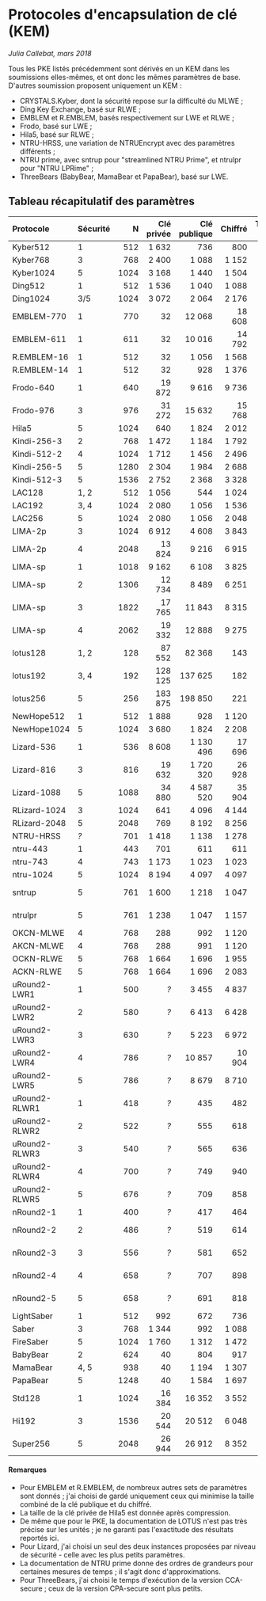 # Protocoles d'encapsulation de clé (KEM)

*Julia Callebat, mars 2018*

Tous les PKE listés précédemment sont dérivés en un KEM dans les soumissions elles-mêmes, et ont donc les mêmes paramètres de base. D'autres soumission
proposent uniquement un KEM :

* CRYSTALS.Kyber, dont la sécurité repose sur la difficulté du MLWE ;
* Ding Key Exchange, basé sur RLWE ;
* EMBLEM et R.EMBLEM, basés respectivement sur LWE et RLWE ; 
* Frodo, basé sur LWE ;
* Hila5, basé sur RLWE ;
* NTRU-HRSS, une variation de NTRUEncrypt avec des paramètres différents ;
* NTRU prime, avec sntrup pour "streamlined NTRU Prime", et ntrulpr pour "NTRU LPRime" ;
* ThreeBears (BabyBear, MamaBear et PapaBear), basé sur LWE.

## Tableau récapitulatif des paramètres

| Protocole     | Sécurité  | N     | Clé privée    | Clé publique  | Chiffré   | Temps total   |
|:------------- |:--------- | -----:| -------------:| -------------:| ---------:| -------------:|
| Kyber512      | 1         | 512   | 1 632         | 736           | 800       | 169           |
| Kyber768      | 3         | 768   | 2 400         | 1 088         | 1 152     | 277           |
| Kyber1024     | 5         | 1024  | 3 168         | 1 440         | 1 504     | 402           |
| Ding512       | 1         | 512   | 1 536         | 1 040         | 1 088     | 4 700         | 
| Ding1024      | 3/5       | 1024  | 3 072         | 2 064         | 2 176     | 9 380         |
| EMBLEM-770    | 1         | 770   | 32            | 12 068        | 18 608    | 27 853        |
| EMBLEM-611    | 1         | 611   | 32            | 10 016        | 14 792    | 20 239        |
| R.EMBLEM-16   | 1         | 512   | 32            | 1 056         | 1 568     | 2 480         |
| R.EMBLEM-14   | 1         | 512   | 32            | 928           | 1 376     | 2 083         |
| Frodo-640     | 1         | 640   | 19 872        | 9 616         | 9 736     | 1 100         |
| Frodo-976     | 3         | 976   | 31 272        | 15 632        | 15 768    | 2 100         |
| Hila5         | 5         | 1024  | 640           | 1 824         | 2 012     | 175           |
| Kindi-256-3   | 2         | 768   | 1 472         | 1 184         | 1 792     | 342           |
| Kindi-512-2   | 4         | 1024  | 1 712         | 1 456         | 2 496     | 399           |
| Kindi-256-5   | 5         | 1280  | 2 304         | 1 984         | 2 688     | 811           |
| Kindi-512-3   | 5         | 1536  | 2 752         | 2 368         | 3 328     | 735           |
| LAC128        | 1, 2      | 512   | 1 056         | 544           | 1 024     | 151           |
| LAC192        | 3, 4      | 1024  | 2 080         | 1 056         | 1 536     | 153           |
| LAC256        | 5         | 1024  | 2 080         | 1 056         | 2 048     | 543           |
| LIMA-2p       | 3         | 1024  | 6 912         | 4 608         | 3 843     | 550           |
| LIMA-2p       | 4         | 2048  | 13 824        | 9 216         | 6 915     | 1 120         |
| LIMA-sp       | 1         | 1018  | 9 162         | 6 108         | 3 825     | 1 350         |
| LIMA-sp       | 2         | 1306  | 12 734        | 8 489         | 6 251     | 2 560         |
| LIMA-sp       | 3         | 1822  | 17 765        | 11 843        | 8 315     | 2 750         |
| LIMA-sp       | 4         | 2062  | 19 332        | 12 888        | 9 275     | 5 120         |
| lotus128      | 1, 2      | 128   | 87 552        | 82 368        | 143       | 6 552         |
| lotus192      | 3, 4      | 192   | 128 125       | 137 625       | 182       | 11 228        |
| lotus256      | 5         | 256   | 183 875       | 198 850       | 221       | 17 452        |
| NewHope512    | 1         | 512   | 1 888         | 928           | 1 120     | 144           |
| NewHope1024   | 5         | 1024  | 3 680         | 1 824         | 2 208     | 303           |
| Lizard-536    | 1         | 536   | 8 608         | 1 130 496     | 17 696    | 76 570        |
| Lizard-816    | 3         | 816   | 19 632        | 1 720 320     | 26 928    | 120 984       |
| Lizard-1088   | 5         | 1088  | 34 880        | 4 587 520     | 35 904    | 308 119       |
| RLizard-1024  | 3         | 1024  | 641           | 4 096         | 4 144     | 684           |
| RLizard-2048  | 5         | 2048  | 769           | 8 192         | 8 256     | 1 231         |
| NTRU-HRSS     | *?*       | 701   | 1 418         | 1 138         | 1 278     | 6 554         |
| ntru-443      | 1         | 443   | 701           | 611           | 611       | 631           |
| ntru-743      | 4         | 743   | 1 173         | 1 023         | 1 023     | 1 367         |
| ntru-1024     | 5         | 1024  | 8 194         | 4 097         | 4 097     | 225           |
| sntrup        | 5         | 761   | 1 600         | 1 218         | 1 047     | > 1 760       |
| ntrulpr       | 5         | 761   | 1 238         | 1 047         | 1 157     | > 1 760       |
| OKCN-MLWE     | 4         | 768   | 288           | 992           | 1 120     | 382           |
| AKCN-MLWE     | 4         | 768   | 288           | 991           | 1 120     | 371           |
| OCKN-RLWE     | 5         | 768   | 1 664         | 1 696         | 1 955     | 594           |
| ACKN-RLWE     | 5         | 768   | 1 664         | 1 696         | 2 083     | 610           |
| uRound2-LWR1  | 1         | 500   | *?*           | 3 455         | 4 837     | 3 000         |
| uRound2-LWR2  | 2         | 580   | *?*           | 6 413         | 6 428     | 5 700         |
| uRound2-LWR3  | 3         | 630   | *?*           | 5 223         | 6 972     | 5 800         |
| uRound2-LWR4  | 4         | 786   | *?*           | 10 857        | 10 904    | 8 900         |
| uRound2-LWR5  | 5         | 786   | *?*           | 8 679         | 8 710     | 7 600         |
| uRound2-RLWR1 | 1         | 418   | *?*           | 435           | 482       | 300           |
| uRound2-RLWR2 | 2         | 522   | *?*           | 555           | 618       | 400           |
| uRound2-RLWR3 | 3         | 540   | *?*           | 565           | 636       | 400           |
| uRound2-RLWR4 | 4         | 700   | *?*           | 749           | 940       | 600           |
| uRound2-RLWR5 | 5         | 676   | *?*           | 709           | 858       | 600           |
| nRound2-1     | 1         | 400   | *?*           | 417           | 464       | 8 200         |
| nRound2-2     | 2         | 486   | *?*           | 519           | 614       | 12 100        |
| nRound2-3     | 3         | 556   | *?*           | 581           | 652       | 15 700        |
| nRound2-4     | 4         | 658   | *?*           | 707           | 898       | 21 800        |
| nRound2-5     | 5         | 658   | *?*           | 691           | 818       | 21 800        |
| LightSaber    | 1         | 512   | 992           | 672           | 736       | 191           |
| Saber         | 3         | 768   | 1 344         | 992           | 1 088     | 309           |
| FireSaber     | 5         | 1024  | 1 760         | 1 312         | 1 472     | 475           |
| BabyBear      | 2         | 624   | 40            | 804           | 917       | 88            |
| MamaBear      | 4, 5      | 938   | 40            | 1 194         | 1 307     | 143           |
| PapaBear      | 5         | 1248  | 40            | 1 584         | 1 697     | 207           |
| Std128        | 1         | 1024  | 16 384        | 16 352        | 3 552     | 1 362         |
| Hi192         | 3         | 1536  | 20 544        | 20 512        | 6 048     | 1 813         |
| Super256      | 5         | 2048  | 26 944        | 26 912        | 8 352     | 2 540         |




#### Remarques

* Pour EMBLEM et R.EMBLEM, de nombreux autres sets de paramètres sont donnés ; j'ai choisi de gardé uniquement ceux qui minimise la taille combiné de la
  clé publique et du chiffré.
* La taille de la clé privée de Hila5 est donnée après compression.
* De même que pour le PKE, la documentation de LOTUS n'est pas très précise sur les unités ; je ne garanti pas l'exactitude des résultats reportés ici.
* Pour Lizard, j'ai choisi un seul des deux instances proposées par niveau de sécurité - celle avec les plus petits paramètres.
* La documentation de NTRU prime donne des ordres de grandeurs pour certaines mesures de temps ; il s'agit donc d'approximations.
* Pour ThreeBears, j'ai choisi le temps d'exécution de la version CCA-secure ; ceux de la version CPA-secure sont plus petits.

